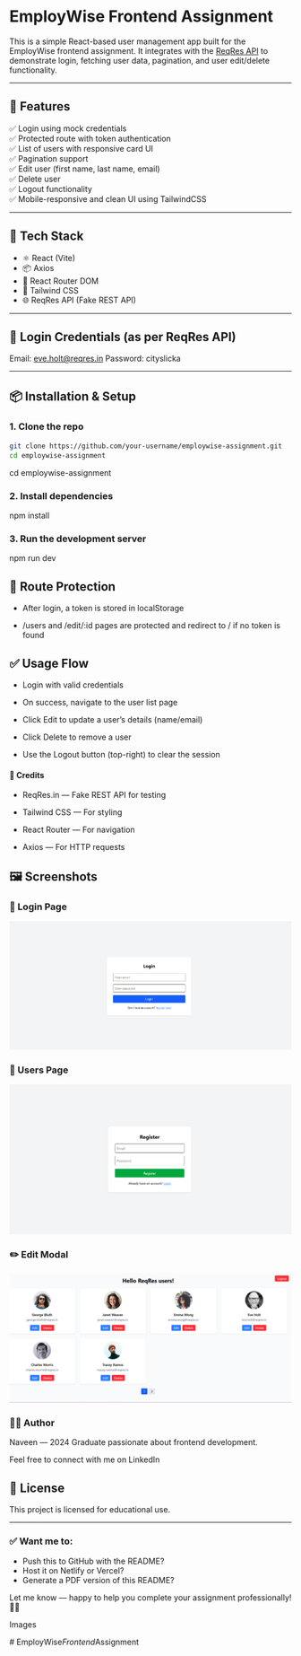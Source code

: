 # EmployWise Frontend Assignment

This is a simple React-based user management app built for the EmployWise frontend assignment. It integrates with the [ReqRes API](https://reqres.in/) to demonstrate login, fetching user data, pagination, and user edit/delete functionality.

---

## 🚀 Features

✅ Login using mock credentials  
✅ Protected route with token authentication  
✅ List of users with responsive card UI  
✅ Pagination support  
✅ Edit user (first name, last name, email)  
✅ Delete user  
✅ Logout functionality  
✅ Mobile-responsive and clean UI using TailwindCSS

---

## 🧰 Tech Stack

- ⚛️ React (Vite)
- 📦 Axios
- 🔄 React Router DOM
- 🎨 Tailwind CSS
- 🌐 ReqRes API (Fake REST API)

---

## 🔐 Login Credentials (as per ReqRes API)

Email: eve.holt@reqres.in
Password: cityslicka


---

## 📦 Installation & Setup

### 1. Clone the repo

```bash
git clone https://github.com/your-username/employwise-assignment.git
cd employwise-assignment
```

cd employwise-assignment

### 2. Install dependencies


npm install

### 3. Run the development server

npm run dev


## 🔐 Route Protection
- After login, a token is stored in localStorage

- /users and /edit/:id pages are protected and redirect to / if no token is found

## ✅ Usage Flow
- Login with valid credentials

- On success, navigate to the user list page

- Click Edit to update a user’s details (name/email)

- Click Delete to remove a user

- Use the Logout button (top-right) to clear the session


#### 📎 Credits
- ReqRes.in — Fake REST API for testing

- Tailwind CSS — For styling

- React Router — For navigation

- Axios — For HTTP requests

## 🖼️ Screenshots

### 🔐 Login Page

![Login Page](./src/assets/LoginPage.png)

### 👤 Users Page

![Register Page](./src/assets/RegisterPage.png)

### ✏️ Edit Modal

![Home Page](./src/assets/HomePage.png)

### 👨‍💻 Author
Naveen — 2024 Graduate passionate about frontend development.

Feel free to connect with me on LinkedIn

## 📌 License
This project is licensed for educational use.


---

### ✅ Want me to:
- Push this to GitHub with the README?
- Host it on Netlify or Vercel?
- Generate a PDF version of this README?

Let me know — happy to help you complete your assignment professionally! 💼🚀


Images





#   E m p l o y W i s e _ F r o n t e n d _ A s s i g n m e n t 
 
 